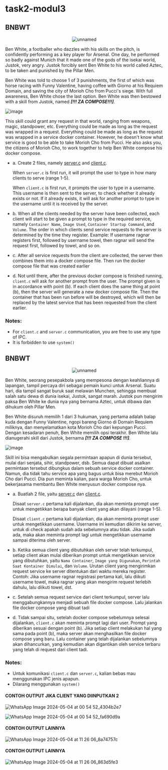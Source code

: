 # task2-modul3

## BNBWT

<div align=center>

![unnamed](https://github.com/arsitektur-jaringan-komputer/Modul-Sisop/assets/54766683/2dbce2c6-9a0e-497b-9c66-6a984d03d9b4)

</div>

Ben White, a footballer who dazzles with his skills on the pitch, is confidently performing as a key player for Arsenal. One day, he performed so badly against Munich that it made one of the gods of the isekai world, Justok, very angry. Justok forcibly sent Ben White to his world called Aztec, to be taken and punished by the Pillar Men.

Ben White was told to choose 1 of 3 punishments, the first of which was horse racing with Funny Valentine, having coffee with Giorno at his Requiem Domain, and saving the city of Morioh Cho from Pucci's siege. With full awareness, Ben White chose the last option. Ben White was then bestowed with a skill from Justok, named _**[!!! ZA COMPOSE!!!]**_.

![image](https://github.com/arsitektur-jaringan-komputer/Modul-Sisop/assets/54766683/9c062d65-709d-47ef-b744-d84716d611e8)

This skill could grant any request in that world, ranging from weapons, magic, standpower, etc. Everything could be made as long as the request was wrapped in a request. Everything could be made as long as the request was wrapped in a service docker container. However, he doesn't know what service is good to be able to take Morioh Cho from Pucci. He also asks you, the citizens of Morioh Cho, to work together to help Ben White compose his docker compose.

- a. Create 2 files, namely [server.c](./server.c) and [client.c](./client.c).

  When `server.c` is first run, it will prompt the user to type in how many clients to serve (range 1-5).

  When `client.c` is first run, it prompts the user to type in a username. This username is then sent to the server, to check whether it already exists or not. If it already exists, it will ask for another prompt to type in the username until it is received by the server.

- b. When all the clients needed by the server have been collected, each client will start to be given a prompt to type in the required service, namely `Container Name`, `Image Used`, `Container Startup Command`, and `Volume`. The order in which clients send service requests to the server is determined by the time they register. Example: If username ragnar registers first, followed by username towel, then ragnar will send the request first, followed by towel, and so on.

- c. After all service requests from the client are collected, the server then combines them into a docker compose file. Then run the docker compose file that was created earlier

- d. Not until there, after the previous docker compose is finished running, `client.c` will ask for another prompt from the user. The prompt given is in accordance with point (b). If each client does the same thing at point (b), then the server will generate a new docker compose file. Then the container that has been run before will be destroyed, which will then be replaced by the latest service that has been requested from the client earlier.

### Notes:

- For `client.c` and `server.c` communication, you are free to use any type of IPC.
- It is forbidden to use `system()`

## BNBWT

<div align=center>

![unnamed](https://github.com/arsitektur-jaringan-komputer/Modul-Sisop/assets/54766683/2dbce2c6-9a0e-497b-9c66-6a984d03d9b4)

</div>

Ben White, seorang pesepakbola yang mempesona dengan keahliannya di lapangan, tampil percaya diri sebagai pemain kunci untuk Arsenal. Suatu hari, dia tampil sangat buruk saat melawan Munchen, sehingga membuat salah satu dewa di dunia isekai, Justok, sangat marah. Justok pun mengirim paksa Ben White ke dunia nya yang bernama Aztec, untuk dibawa dan dihukum oleh Pillar Men.

Ben White disuruh memilih 1 dari 3 hukuman, yang pertama adalah balap kuda dengan Funny Valentine, ngopi bareng Giorno di Domain Requiem miliknya, dan menyelamatkan kota Morioh Cho dari kepungan Pucci. Dengan kesadaran penuh, Ben White memilih opsi terakhir. Ben White lalu dianugerahi skill dari Justok, bernama _**[!!! ZA COMPOSE !!!]**_.

![image](https://github.com/arsitektur-jaringan-komputer/Modul-Sisop/assets/54766683/9c062d65-709d-47ef-b744-d84716d611e8)

Skill ini bisa mengabulkan segala permintaan apapun di dunia tersebut, mulai dari senjata, sihir, standpower, dsb. Semua dapat dibuat asalkan permintaan tersebut dibungkus dalam sebuah service docker container. Namun, dia tidak tahu service apa yang bagus untuk bisa merebut Morioh Cho dari Pucci. Dia pun meminta kalian, para warga Morioh Cho, untuk bekerjasama membantu Ben White menyusun docker compose nya.

- a. Buatlah 2 file, yaitu [server.c](./server.c) dan [client.c](./client.c).

  Disaat `server.c` pertama kali dijalankan, dia akan meminta prompt user untuk mengetikkan berapa banyak client yang akan dilayani (range 1-5).

  Disaat `client.c` pertama kali dijalankan, dia akan meminta prompt user untuk mengetikkan username. Username ini kemudian dikirim ke server, untuk di check apakah sudah ada sebelumnya atau tidak. Jika sudah ada, maka akan meminta prompt lagi untuk mengetikkan username sampai diterima oleh server.

- b. Ketika semua client yang dibutuhkan oleh server telah terkumpul, setiap client akan mulai diberikan prompt untuk mengetikkan service yang dibutuhkan, yaitu `Nama Container`, `Image yang Digunakan`, `Perintah Saat Kontainer Dimulai`, dan `Volume`. Urutan client yang mengirimkan request service ke server ditentukan dari waktu mereka register. Contoh: Jika username ragnar registrasi pertama kali, lalu diikuti username towel, maka ragnar yang akan mengirim request terlebih dahulu, lalu diikuti towel, dst.

- c. Setelah semua request service dari client terkumpul, server lalu menggabungkannya menjadi sebuah file docker compose. Lalu jalankan file docker compose yang dibuat tadi

- d. Tidak sampai situ, setelah docker compose sebelumnya selesai dijalankan, `client.c` akan meminta prompt lagi dari user. Prompt yang diberikan sesuai dengan point (b). Jika setiap client melakukan hal yang sama pada point (b), maka server akan menghasilkan file docker compose yang baru. Lalu container yang telah dijalankan sebelumnya akan dihancurkan, yang kemudian akan digantikan oleh service terbaru yang telah di request dari client tadi.

### Notes:

- Untuk komunikasi `client.c` dan `server.c`, kalian bebas mau menggunakan IPC jenis apapun.
- Dilarang menggunakan `system()`

#### CONTOH OUTPUT JIKA CLIENT YANG DIINPUTKAN 2
![WhatsApp Image 2024-05-04 at 00 54 52_4304b2e7](https://github.com/Avaeldxmn/task2-modul3/assets/168885745/ca9d06cb-f163-4b91-b4ee-ca14bc3febe1)

![WhatsApp Image 2024-05-04 at 00 54 52_fa690d9a](https://github.com/Avaeldxmn/task2-modul3/assets/168885745/5ce12fab-78e1-4522-b451-9cefaad0045e)

#### CONTOH OUTPUT LAINNYA
![WhatsApp Image 2024-05-04 at 11 26 06_8a74757c](https://github.com/Avaeldxmn/task2-modul3/assets/168885745/dce9c1d5-6720-4b13-83b6-f161472a7247)

#### CONTOH OUTPUT LAINNYA
![WhatsApp Image 2024-05-04 at 11 26 06_863d5fe3](https://github.com/Avaeldxmn/task2-modul3/assets/168885745/4c9ea8a0-dd3e-4b67-a402-fb3adec1b0ac)

